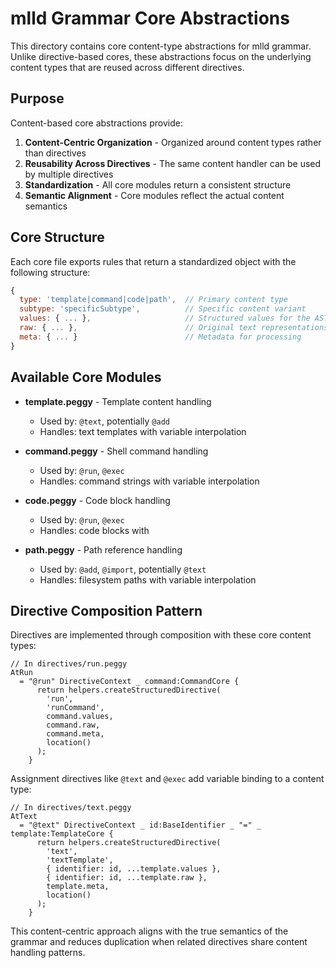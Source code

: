 # mlld Grammar Core Abstractions

This directory contains core content-type abstractions for mlld grammar. Unlike directive-based cores, these abstractions focus on the underlying content types that are reused across different directives.

## Purpose

Content-based core abstractions provide:

1. **Content-Centric Organization** - Organized around content types rather than directives
2. **Reusability Across Directives** - The same content handler can be used by multiple directives
3. **Standardization** - All core modules return a consistent structure
4. **Semantic Alignment** - Core modules reflect the actual content semantics

## Core Structure

Each core file exports rules that return a standardized object with the following structure:

```javascript
{
  type: 'template|command|code|path',  // Primary content type
  subtype: 'specificSubtype',          // Specific content variant
  values: { ... },                     // Structured values for the AST
  raw: { ... },                        // Original text representations
  meta: { ... }                        // Metadata for processing
}
```

## Available Core Modules

- **template.peggy** - Template content handling
  - Used by: `@text`, potentially `@add`
  - Handles: text templates with variable interpolation

- **command.peggy** - Shell command handling
  - Used by: `@run`, `@exec`
  - Handles: command strings with variable interpolation

- **code.peggy** - Code block handling
  - Used by: `@run`, `@exec`
  - Handles: code blocks with 

- **path.peggy** - Path reference handling
  - Used by: `@add`, `@import`, potentially `@text`
  - Handles: filesystem paths with variable interpolation

## Directive Composition Pattern

Directives are implemented through composition with these core content types:

```peggy
// In directives/run.peggy
AtRun
  = "@run" DirectiveContext _ command:CommandCore {
      return helpers.createStructuredDirective(
        'run',
        'runCommand',
        command.values,
        command.raw,
        command.meta,
        location()
      );
    }
```

Assignment directives like `@text` and `@exec` add variable binding to a content type:

```peggy
// In directives/text.peggy
AtText
  = "@text" DirectiveContext _ id:BaseIdentifier _ "=" _ template:TemplateCore {
      return helpers.createStructuredDirective(
        'text',
        'textTemplate',
        { identifier: id, ...template.values },
        { identifier: id, ...template.raw },
        template.meta,
        location()
      );
    }
```

This content-centric approach aligns with the true semantics of the grammar and reduces duplication when related directives share content handling patterns.
